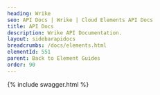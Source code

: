 ```yaml
---
heading: Wrike
seo: API Docs | Wrike | Cloud Elements API Docs
title: API Docs
description: Wrike API Documentation.
layout: sidebarapidocs
breadcrumbs: /docs/elements.html
elementId: 551
parent: Back to Element Guides
order: 90
---
```


{% include swagger.html %}
